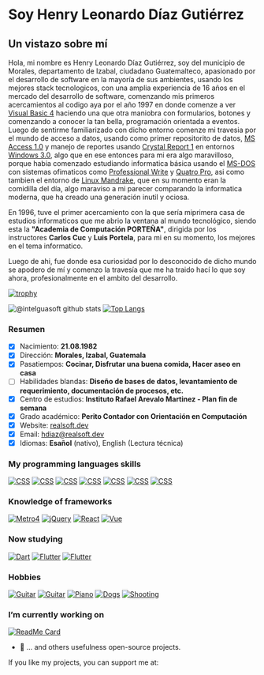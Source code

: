 # Soy Henry Leonardo Díaz Gutiérrez
## Un vistazo sobre mí

Hola, mi nombre es Henry Leonardo Díaz Gutiérrez, soy del municipio de Morales, departamento de Izabal, ciudadano Guatemalteco, apasionado por el desarrollo de software en la mayoría de sus ambientes, usando los mejores stack tecnologicos, con una amplia experiencia de 16 años en el mercado del desarrollo de software, comenzando mis primeros acercamientos al codigo aya por el año 1997 en donde comenze a ver [Visual Basic 4](https://winworldpc.com/product/microsoft-visual-bas/40) haciendo una que otra maniobra con formularios, botones y comenzando a conocer la tan bella, programación orientada a eventos. Luego de sentirme familiarizado con dicho entorno comenze mi travesia por el mundo de acceso a datos, usando como primer repositorito de datos, [MS Access 1.0](https://winworldpc.com/product/microsoft-access/10) y manejo de reportes usando [Crystal Report 1](https://winworldpc.com/product/crystal-reports/1x) en entornos [Windows 3.0](https://winworldpc.com/product/windows-3/31), algo que en ese entonces para mi era algo maravilloso, porque habia comenzado estudiando informatica básica usando el [MS-DOS](https://winworldpc.com/product/ms-dos/1x) con sistemas ofimaticos como [Professional Write](https://winworldpc.com/product/professional-write/2x) y [Quatro Pro](https://winworldpc.com/product/quattro-pro/10), asi como tambien el entorno de [Linux Mandrake](https://winworldpc.com/product/mandrake-linux/65), que en su momento eran la comidilla del día, algo maraviso a mi parecer comparando la informatica moderna, que ha creado una generación inutil y ociosa.

En 1996, tuve el primer acercamiento con la que sería miprimera casa de estudios informaticos que me abrio la ventana al mundo tecnológico, siendo esta la **"Academia de Computación PORTEÑA"**, dirigida por los instructores **Carlos Cuc** y **Luis Portela**, para mi en su momento, los mejores en el tema informatico.

Luego de ahi, fue donde esa curiosidad por lo desconocido de dicho mundo se apodero de mí y comenzo la travesía que me ha traido hací lo que soy ahora, profesionalmente en el ambito del desarrollo.

[![trophy](https://github-profile-trophy.vercel.app/?username=intelguasoft&column=8&margin-w=2)](https://github.com/ryo-ma/github-profile-trophy)

![@intelguasoft github stats](https://github-readme-stats.vercel.app/api?username=intelguasoft&show_icons=true&hide=prs,contribs&count_private=true)
[![Top Langs](https://github-readme-stats.vercel.app/api/top-langs/?username=intelguasoft&layout=compact&hide=kotlin)](https://github.com/intelguasoft?tab=repositories)

### Resumen
- [x] Nacimiento: **21.08.1982**
- [x] Dirección: **Morales, Izabal, Guatemala**
- [x] Pasatiempos: **Cocinar, Disfrutar una buena comida, Hacer aseo en casa**
- [ ] Habilidades blandas: **Diseño de bases de datos, levantamiento de requerimiento, documentación de procesos, etc.**
- [x] Centro de estudios: **Instituto Rafael Arevalo Martinez - Plan fin de semana**
- [x] Grado académico: **Perito Contador con Orientación en Computación**
- [x] Website: [realsoft.dev](https://realsoft.dev)
- [x] Email: [hdiaz@realsoft.dev](mailto:hdiaz@realsoft.dev)
- [x] Idiomas: **Esañol** (nativo), English (Lectura técnica)

### My programming languages skills

[![CSS](https://img.shields.io/badge/CSS-10%20years-brightgreen?style=for-the-badge)]()
[![CSS](https://img.shields.io/badge/LESS-8%20years-brightgreen?style=for-the-badge)]()
[![CSS](https://img.shields.io/badge/JavaScript-10%20years-brightgreen?style=for-the-badge)]()
[![CSS](https://img.shields.io/badge/HTML-10%20years-brightgreen?style=for-the-badge)]()
[![CSS](https://img.shields.io/badge/PHP-14%20years-brightgreen?style=for-the-badge)]()
[![CSS](https://img.shields.io/badge/MySQL-14%20years-brightgreen?style=for-the-badge)]()
[![CSS](https://img.shields.io/badge/SQL-14%20years-brightgreen?style=for-the-badge)]()

### Knowledge of frameworks

[![Metro4](https://img.shields.io/badge/Metro%204-8%20years-brightgreen?style=for-the-badge)]()
[![jQuery](https://img.shields.io/badge/jQuery-10%20years-brightgreen?style=for-the-badge)]()
[![React](https://img.shields.io/badge/React-4%20years-yellow?style=for-the-badge)]()
[![Vue](https://img.shields.io/badge/Vue-5%20years-red?style=for-the-badge)]()

### Now studying

[![Dart](https://img.shields.io/badge/Dart-Begin-blueviolet?style=for-the-badge)]()
[![Flutter](https://img.shields.io/badge/Flutter-Begin-blueviolet?style=for-the-badge)]()
[![Flutter](https://img.shields.io/badge/English-Pre%20Intermediate-blueviolet?style=for-the-badge)]()

### Hobbies

[![Guitar](https://img.shields.io/badge/Guitar-Open%20G-green?style=for-the-badge)]()
[![Guitar](https://img.shields.io/badge/Guitar-Standard-green?style=for-the-badge)]()
[![Piano](https://img.shields.io/badge/Forte-Piano-green?style=for-the-badge)]()
[![Dogs](https://img.shields.io/badge/Dog-training-green?style=for-the-badge)]()
[![Shooting](https://img.shields.io/badge/Applied-shooting-green?style=for-the-badge)]()

### I’m currently working on
[![ReadMe Card](https://github-readme-stats.vercel.app/api/pin/?username=corporation-camaleon&repo=camaleon.gt)](https://github.com/corporation-camaleon/camaleon.gt)

- 🔭 ... and others usefulness open-source projects.

If you like my projects, you can support me at: 


